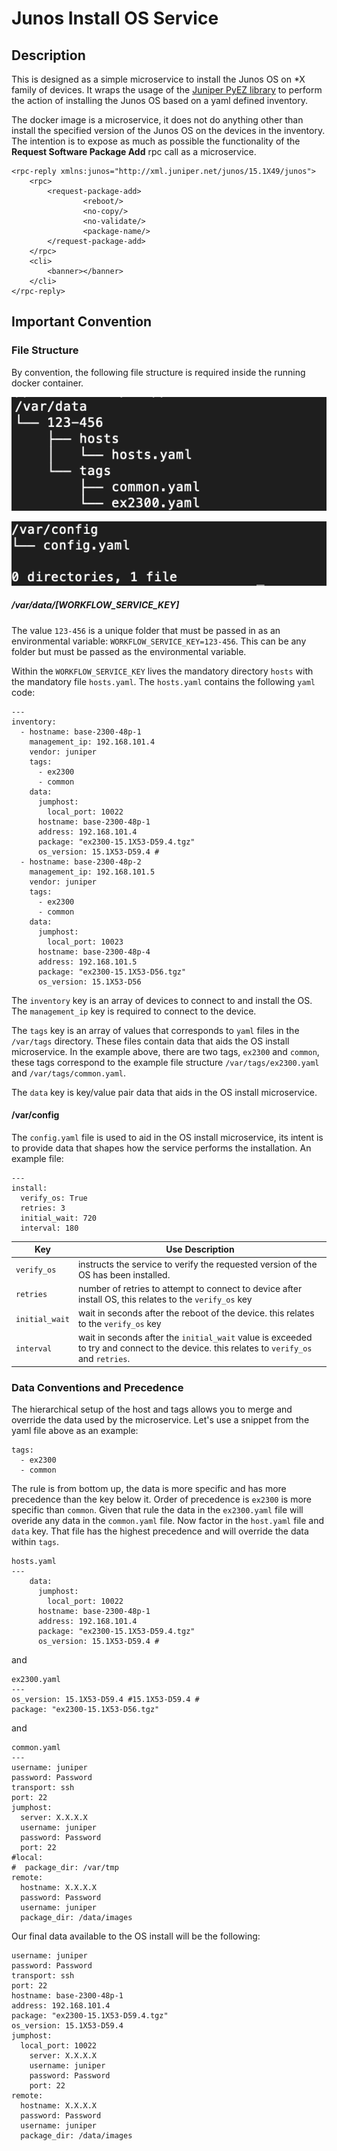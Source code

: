# Junos Install OS Service

## Description
This is designed as a simple microservice to install the Junos OS on *X family of devices.  It wraps the usage of the [Juniper PyEZ library](http://forums.juniper.net/t5/Automation/Where-can-I-learn-more-about-Junos-PyEZ/ta-p/280496
) to perform the action of installing the Junos OS based on a yaml defined inventory.

The docker image is a microservice, it does not do anything other than install the specified version of the Junos OS on the devices in the inventory. The intention is to expose as much as possible the functionality of the **Request Software Package Add** rpc call as a microservice.
```
<rpc-reply xmlns:junos="http://xml.juniper.net/junos/15.1X49/junos">
    <rpc>
        <request-package-add>
                <reboot/>
                <no-copy/>
                <no-validate/>
                <package-name/>
        </request-package-add>
    </rpc>
    <cli>
        <banner></banner>
    </cli>
</rpc-reply>
```
## Important Convention

### File Structure
By convention, the following file structure is required inside the running docker container.

![File Structure](./images/file-structure.png)

![Config Structure](./images/config-structure.png)

##### /var/data/[WORKFLOW_SERVICE_KEY]

The value ```123-456``` is a unique folder that must be passed in as an environmental variable: ```WORKFLOW_SERVICE_KEY=123-456```. This can be any folder but must be passed as the environmental variable.

Within the ```WORKFLOW_SERVICE_KEY``` lives the mandatory directory ```hosts``` with the mandatory file ```hosts.yaml```.  The ```hosts.yaml``` contains the following ```yaml``` code:
```
---
inventory:
  - hostname: base-2300-48p-1
    management_ip: 192.168.101.4
    vendor: juniper
    tags:
      - ex2300
      - common
    data:
      jumphost:
        local_port: 10022
      hostname: base-2300-48p-1
      address: 192.168.101.4
      package: "ex2300-15.1X53-D59.4.tgz"
      os_version: 15.1X53-D59.4 #
  - hostname: base-2300-48p-2
    management_ip: 192.168.101.5
    vendor: juniper
    tags:
      - ex2300
      - common
    data:
      jumphost:
        local_port: 10023
      hostname: base-2300-48p-4
      address: 192.168.101.5
      package: "ex2300-15.1X53-D56.tgz"
      os_version: 15.1X53-D56
```
The ```inventory``` key is an array of devices to connect to and install the OS. The ```management_ip``` key is required to connect to the device.

The ```tags``` key is an array of values that corresponds to ```yaml``` files in the ```/var/tags``` directory.  These files contain data that aids the OS install microservice.  In the example above, there are two tags, ```ex2300``` and ```common```, these tags correspond to the example file structure ```/var/tags/ex2300.yaml``` and ```/var/tags/common.yaml```.

The ```data``` key is key/value pair data that aids in the OS install microservice.

#### /var/config
The ```config.yaml``` file is used to aid in the OS install microservice, its intent is to provide data that shapes how the service performs the installation.  An example file:
```
---
install:
  verify_os: True
  retries: 3
  initial_wait: 720
  interval: 180
```
Key | Use Description
------------ | -------------
```verify_os``` | instructs the service to verify the requested version of the OS has been installed.
```retries```   | number of retries to attempt to connect to device after install OS, this relates to the ```verify_os``` key
```initial_wait``` | wait in seconds after the reboot of the device.  this relates to the ```verify_os``` key
```interval``` | wait in seconds after the ```initial_wait``` value is exceeded to try and connect to the device.  this relates to ```verify_os``` and ```retries```.

### Data Conventions and Precedence
The hierarchical setup of the host and tags allows you to merge and override the data used by the microservice.  Let's use a snippet from the yaml file above as an example:
```
tags:
  - ex2300
  - common
```
The rule is from bottom up, the data is more specific and has more precedence than the key below it. Order of precedence is ```ex2300``` is more specific than ```common```.  Given that rule the data in the ```ex2300.yaml``` file will overide any data in the ```common.yaml``` file.  Now factor in the ```host.yaml``` file and ```data``` key.  That file has the highest precedence and will override the data within ```tags```.
```
hosts.yaml
---
    data:
      jumphost:
        local_port: 10022
      hostname: base-2300-48p-1
      address: 192.168.101.4
      package: "ex2300-15.1X53-D59.4.tgz"
      os_version: 15.1X53-D59.4 #
```
and
```
ex2300.yaml
---
os_version: 15.1X53-D59.4 #15.1X53-D59.4 #
package: "ex2300-15.1X53-D56.tgz"
```
and
```
common.yaml
---
username: juniper
password: Password
transport: ssh
port: 22
jumphost:
  server: X.X.X.X
  username: juniper
  password: Password
  port: 22
#local:
#  package_dir: /var/tmp
remote:
  hostname: X.X.X.X
  password: Password
  username: juniper
  package_dir: /data/images
```
Our final data available to the OS install will be the following:
```
username: juniper
password: Password
transport: ssh
port: 22
hostname: base-2300-48p-1
address: 192.168.101.4
package: "ex2300-15.1X53-D59.4.tgz"
os_version: 15.1X53-D59.4
jumphost:
  local_port: 10022
    server: X.X.X.X
    username: juniper
    password: Password
    port: 22
remote:
  hostname: X.X.X.X
  password: Password
  username: juniper
  package_dir: /data/images
```
